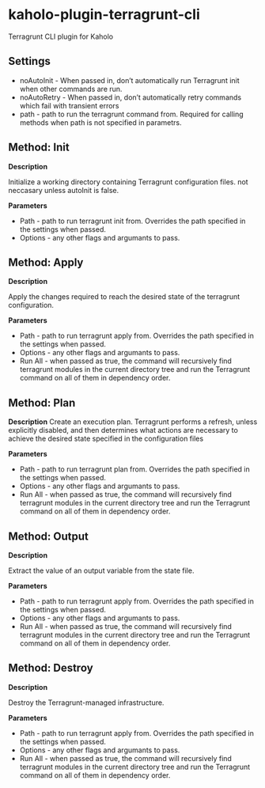 # kaholo-plugin-terragrunt-cli
Terragrunt CLI plugin for Kaholo

## Settings ##

* noAutoInit - When passed in, don’t automatically run Terragrunt init when other commands are run.
* noAutoRetry - When passed in, don’t automatically retry commands which fail with transient errors
* path - path to run the terragrunt command from. Required for calling methods when path is not specified in parametrs.

## Method: Init

**Description**

Initialize a working directory containing Terragrunt configuration files. not neccasary unless autoInit is false.

**Parameters**

* Path - path to run terragrunt init from. Overrides the path specified in the settings when passed.
* Options - any other flags and argumants to pass.

## Method: Apply

**Description**

Apply the changes required to reach the desired state of the terragrunt configuration.

**Parameters**

* Path - path to run terragrunt apply from. Overrides the path specified in the settings when passed.
* Options - any other flags and argumants to pass.
* Run All - when passed as true, the command will recursively find terragrunt modules in the current directory 
    tree and run the Terragrunt command on all of them in dependency order.

## Method: Plan

**Description**
Create an execution plan. Terragrunt performs a refresh, unless explicitly disabled, and then determines what 
actions are necessary to achieve the desired state specified in the configuration files

**Parameters**

* Path - path to run terragrunt plan from. Overrides the path specified in the settings when passed.
* Options - any other flags and argumants to pass.
* Run All - when passed as true, the command will recursively find terragrunt modules in the current directory 
    tree and run the Terragrunt command on all of them in dependency order.

## Method: Output

**Description**

Extract the value of an output variable from the state file.

**Parameters**

* Path - path to run terragrunt apply from. Overrides the path specified in the settings when passed.
* Options - any other flags and argumants to pass.
* Run All - when passed as true, the command will recursively find terragrunt modules in the current directory 
    tree and run the Terragrunt command on all of them in dependency order.

## Method: Destroy

**Description**

Destroy the Terragrunt-managed infrastructure.

**Parameters**

* Path - path to run terragrunt apply from. Overrides the path specified in the settings when passed.
* Options - any other flags and argumants to pass.
* Run All - when passed as true, the command will recursively find terragrunt modules in the current directory 
    tree and run the Terragrunt command on all of them in dependency order.
